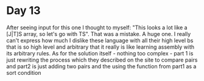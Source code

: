 # Day 13
After seeing input for this one I thought to myself: "This looks a lot like a [J|T]S array, so let's go with TS". That was a mistake. A huge one. I really can't express how much I dislike these language with all their high level bs that is so high level and arbitrary that it really is like learning assembly with its arbitrary rules. As for the solution itself - nothing too complex - part 1 is just rewriting the process which they described on the site to compare pairs and part2 is just adding two pairs and the using the function from part1 as a sort condition
